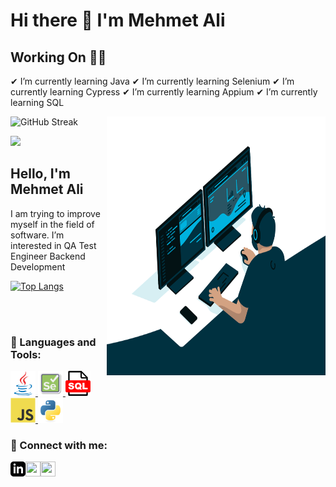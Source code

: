 # Hi there 👋  I'm Mehmet Ali

## Working On 👨‍🎓
✔ I’m currently learning Java ✔ I’m currently learning Selenium
✔ I’m currently learning Cypress ✔ I’m currently learning Appium 
✔ I’m currently learning SQL

<img align="right" alt="GIF" src="https://github.com/maydinca/maydinca/blob/main/repo/code.gif?raw=true" width="350" height="414"  />

![GitHub Streak](https://github-readme-streak-stats.herokuapp.com?user=maydinca&theme=dark&hide_border=false)



<picture>
<source 
  srcset="https://github-readme-stats-git-masterrstaa-rickstaa.vercel.app/api?username=maydinca&show_icons=true&theme=dark"
  media="(prefers-color-scheme: dark)"
/>
<source
  srcset="https://github-readme-stats-git-masterrstaa-rickstaa.vercel.app/api?username=maydinca&show_icons=false"
  media="(prefers-color-scheme: light), (prefers-color-scheme: no-preference)"
/>
<img src="https://github-readme-stats.vercel.app/api?username=maydinca&show_icons=false" />
</picture>


<br/>

## Hello, I'm Mehmet Ali

I am trying to improve myself in the field of software. I’m interested in QA Test Engineer Backend Development

[![Top Langs](https://github-readme-stats-git-masterrstaa-rickstaa.vercel.app/api/top-langs/?username=maydinca&langs_count=8&&theme=dark&hide_border=false)](https://github.com/maydinca/github-readme-stats)

<br>


<br>

### 🔧 Languages and Tools:

<a href="https://www.java.com" rel="nofollow">
                    <img src="https://raw.githubusercontent.com/devicons/devicon/master/icons/java/java-original.svg" alt="java" width="40" height="40" style="max-width: 100%;">
                        </a>
                        
 <a href="https://www.selenium.dev/" rel="nofollow">
                    <img src="https://github.com/maydinca/maydinca/blob/main/repo/icons8-selenium.svg" alt="java" width="40" height="40" style="max-width: 100%;">
                        </a>
                        
<a href="https://" rel="nofollow">
                    <img src="https://github.com/maydinca/maydinca/blob/main/repo/sql-icon.svg" alt="java" width="40" height="40" style="max-width: 100%;">
                        </a>      
                        
                        
<a href="https://www.javascript.com" rel="nofollow">
                    <img src="https://raw.githubusercontent.com/devicons/devicon/master/icons/javascript/javascript-original.svg" alt="java" width="40" height="40" style="max-width: 100%;">
                        </a>
                       
<a href="https://www.python.org" rel="nofollow">
                    <img src="https://raw.githubusercontent.com/devicons/devicon/master/icons/python/python-original.svg" alt="python" width="40" height="40" style="max-width: 100%;">
                        </a>
                   
### 📩 Connect with me:

<img align="left" alt="linkedin | LinkedIn" width="24px" src="https://github.com/maydinca/maydinca/blob/main/repo/iconmonstr-linkedin-3.svg" />
<img align="left" height="24" width="24" src="https://cdn.jsdelivr.net/npm/simple-icons@v4/icons/instagram.svg" />
<img align="left" height="24" width="24" src="https://cdn.jsdelivr.net/npm/simple-icons@v4/icons/gmail.svg" />


<br />







